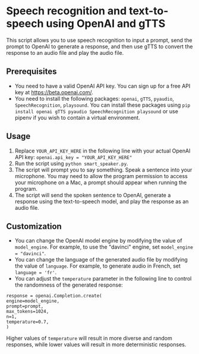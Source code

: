 # Speech recognition and text-to-speech using OpenAI and gTTS

This script allows you to use speech recognition to input a prompt, send the prompt to OpenAI to generate a response, and then use gTTS to convert the response to an audio file and play the audio file.

## Prerequisites

- You need to have a valid OpenAI API key. You can sign up for a free API key at https://beta.openai.com/.
- You need to install the following packages: `openai`, `gTTS`, `pyaudio`, `SpeechRecognition`, `playsound`. You can install these packages using `pip install openai gTTS pyaudio SpeechRecognition playsound` or use pipenv if you wish to contain a virtual environment.

## Usage

1. Replace `YOUR_API_KEY_HERE` in the following line with your actual OpenAI API key: `openai.api_key = "YOUR_API_KEY_HERE"`
2. Run the script using `python smart_speaker.py`.
3. The script will prompt you to say something. Speak a sentence into your microphone. You may need to allow the program permission to access your microphone on a Mac, a prompt should appear when running the program.
4. The script will send the spoken sentence to OpenAI, generate a response using the text-to-speech model, and play the response as an audio file.

## Customization

- You can change the OpenAI model engine by modifying the value of `model_engine`. For example, to use the "davinci" engine, set `model_engine = "davinci"`.
- You can change the language of the generated audio file by modifying the value of `language`. For example, to generate audio in French, set `language = 'fr'`.
- You can adjust the `temperature` parameter in the following line to control the randomness of the generated response:

```
response = openai.Completion.create(
engine=model_engine,
prompt=prompt,
max_tokens=1024,
n=1,
temperature=0.7,
)
```

Higher values of `temperature` will result in more diverse and random responses, while lower values will result in more deterministic responses.
